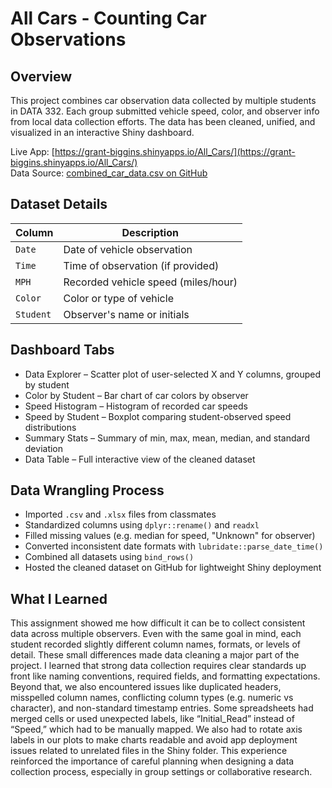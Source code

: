# All Cars - Counting Car Observations

## Overview
This project combines car observation data collected by multiple students in DATA 332. Each group submitted vehicle speed, color, and observer info from local data collection efforts. The data has been cleaned, unified, and visualized in an interactive Shiny dashboard.

Live App: [https://grant-biggins.shinyapps.io/All_Cars/](https://grant-biggins.shinyapps.io/All_Cars/)  
Data Source: [combined_car_data.csv on GitHub](https://raw.githubusercontent.com/Grant-Biggins/DATA332/refs/heads/main/combined_car_data.csv)

## Dataset Details

| Column   | Description                          |
|----------|--------------------------------------|
| `Date`   | Date of vehicle observation          |
| `Time`   | Time of observation (if provided)    |
| `MPH`    | Recorded vehicle speed (miles/hour)  |
| `Color`  | Color or type of vehicle             |
| `Student`| Observer's name or initials          |

## Dashboard Tabs

- Data Explorer – Scatter plot of user-selected X and Y columns, grouped by student
- Color by Student – Bar chart of car colors by observer
- Speed Histogram – Histogram of recorded car speeds
- Speed by Student – Boxplot comparing student-observed speed distributions
- Summary Stats – Summary of min, max, mean, median, and standard deviation
- Data Table – Full interactive view of the cleaned dataset

## Data Wrangling Process

- Imported `.csv` and `.xlsx` files from classmates
- Standardized columns using `dplyr::rename()` and `readxl`
- Filled missing values (e.g. median for speed, "Unknown" for observer)
- Converted inconsistent date formats with `lubridate::parse_date_time()`
- Combined all datasets using `bind_rows()`
- Hosted the cleaned dataset on GitHub for lightweight Shiny deployment

## What I Learned

This assignment showed me how difficult it can be to collect consistent data across multiple observers. Even with the same goal in mind, each student recorded slightly different column names, formats, or levels of detail. These small differences made data cleaning a major part of the project. I learned that strong data collection requires clear standards up front like naming conventions, required fields, and formatting expectations. Beyond that, we also encountered issues like duplicated headers, misspelled column names, conflicting column types (e.g. numeric vs character), and non-standard timestamp entries. Some spreadsheets had merged cells or used unexpected labels, like “Initial_Read” instead of “Speed,” which had to be manually mapped. We also had to rotate axis labels in our plots to make charts readable and avoid app deployment issues related to unrelated files in the Shiny folder. This experience reinforced the importance of careful planning when designing a data collection process, especially in group settings or collaborative research.
